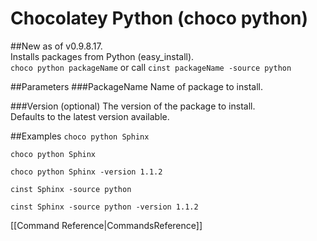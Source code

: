 # Chocolatey Python (choco python)
##New as of v0.9.8.17.  
Installs packages from Python (easy_install).  
`choco python packageName` or call `cinst packageName -source python` 
  
##Parameters
###PackageName
Name of package to install.  
  
###Version (optional)
The version of the package to install.  
Defaults to the latest version available.  

##Examples
`choco python Sphinx`  
  
`choco python Sphinx`  
  
`choco python Sphinx -version 1.1.2`  
  
`cinst Sphinx -source python`  
  
`cinst Sphinx -source python -version 1.1.2`  
  
[[Command Reference|CommandsReference]]